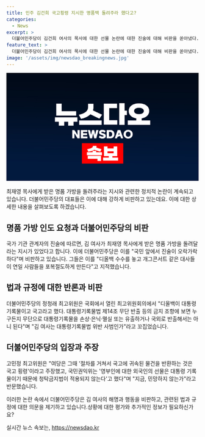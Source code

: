 ```yaml
---
title: 민주 김건희 국고횡령 지시한 명품백 돌려주라 했다고?
categories:
  - News
excerpt: >
  더불어민주당이 김건희 여사의 목사에 대한 선물 논란에 대한 진술에 대해 비판을 쏟아냈다. 또한, 유모 행정관에 대한 처벌과 국고 횡령 의심을 제기하며 김건희 여사에게 대한 비판을 퍼부었다. 민주당은 김건희 여사의 발언에 대한 일관성이 부족하다고 주장하며 논란의 심화를 촉구하고 있다.
feature_text: >
  더불어민주당이 김건희 여사의 목사에 대한 선물 논란에 대한 진술에 대해 비판을 쏟아냈다. 또한, 유모 행정관에 대한 처벌과 국고 횡령 의심을 제기하며 김건희 여사에게 대한 비판을 퍼부었다. 민주당은 김건희 여사의 발언에 대한 일관성이 부족하다고 주장하며 논란의 심화를 촉구하고 있다.
image: '/assets/img/newsdao_breakingnews.jpg'
---
```


<p><img src="/assets/img/newsdao_breakingnews.jpg" alt="implanttips 속보" /></p>

<p>최재영 목사에게 받은 명품 가방을 돌려주라는 지시와 관련한 정치적 논란이 계속되고 있습니다. 더불어민주당의 대표들은 이에 대해 강하게 비판하고 있는데요. 이에 대한 상세한 내용을 살펴보도록 하겠습니다.</p>

<h2 data-ke-size="size26">명품 가방 인도 요청과 더불어민주당의 비판</h2>

<p>국가 기관 관계자의 진술에 따르면, 김 여사가 최재영 목사에게 받은 명품 가방을 돌려달라는 지시가 있었다고 합니다. 이에 더불어민주당은 이를 "국민 앞에서 진술이 오락가락하다"며 비판하고 있습니다. 그들은 이를 "디올백 수수를 놓고 개그콘서트 같은 대사들이 연일 사람들을 포복절도하게 만든다"고 지적했습니다.</p>

<h2 data-ke-size="size26">법과 규정에 대한 반론과 비판</h2>

<p>더불어민주당의 정청래 최고위원은 국회에서 열린 최고위원회의에서 "디올백이 대통령기록물이고 국고라고 했다. 대통령기록물법 제14조 무단 반출 등의 금지 조항에 보면 누구든지 무단으로 대통령기록물을 손상·은닉·멸실 또는 유출하거나 국외로 반출해서는 아니 된다"며 "김 여사는 대통령기록물법 위반 사범인가"라고 꼬집었습니다.</p>

<h2 data-ke-size="size26">더불어민주당의 입장과 주장</h2>

<p>고민정 최고위원은 "여당은 그때 '절차를 거쳐서 국고에 귀속된 물건을 반환하는 것은 국고 횡령'이라고 주장했고, 국민권익위는 '영부인에 대한 외국인의 선물은 대통령 기록물이기 때문에 청탁금지법이 적용되지 않는다'고 했다"며 "지금, 민망하지 않는가"라고 반문했습니다.</p>

<p>이러한 논란 속에서 더불어민주당은 김 여사의 해명과 행동을 비판하고, 관련된 법과 규정에 대한 의문을 제기하고 있습니다.상황에 대한 평가와 추가적인 정보가 필요하신가요?</p>
실시간 뉴스 속보는, <a href="https://newsdao.kr" rel="dofollow">https://newsdao.kr</a>


